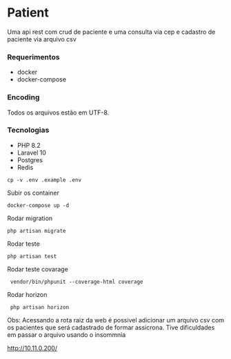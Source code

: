
# Patient


Uma api rest com crud de paciente e uma consulta via cep e cadastro de paciente via arquivo csv



### Requerimentos

- docker
- docker-compose

### Encoding
Todos os arquivos estão em UTF-8.


### Tecnologias 

- PHP 8.2
- Laravel 10
- Postgres
- Redis

```
cp -v .env .example .env
```

Subir os container
```
docker-compose up -d
```

Rodar migration

```
php artisan migrate
```

Rodar teste

```
php artisan test
```
Rodar teste covarage

```
 vendor/bin/phpunit --coverage-html coverage
```

Rodar horizon

```
 php artisan horizon
```

Obs:
Acessando a rota raiz da web é possivel adicionar um arquivo csv com os pacientes que será cadastrado de formar assicrona.
Tive dificuldades em passar o arquivo usando o insommnia

http://10.11.0.200/